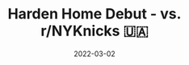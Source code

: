 ---
layout: layouts/post.njk
title: Harden Home Debut - vs. r/NYKnicks 🇺🇦
date: 2022-03-02
humanDate: March 2nd, 2022
topDate: "03/2022"
tags: [
    post,
    total,
    2021_season
]
totalDonations: 351.00
doneeShort: "ICRC"
donee:  International Committee of the Red Cross
doneeLink: https://www.icrc.org/en/donate/ukraine
threadLink: https://www.reddit.com/r/sixers/comments/t3kona/i_donated_1_to_icrcs_ukraine_aid_for_every_point/
desc: "A special guest donator thread competition vs. r/NYKnicks - by u/Making_A_Turderer: I'll be donating $1 to the International Committee of the Red Cross's Ukraine Aid after the game. Will you join me?"
---